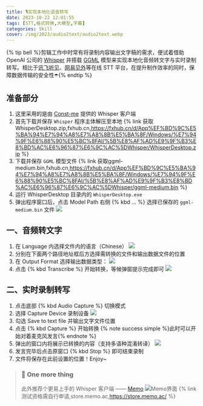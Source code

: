 ```yaml
---
title: 🎙️实现本地化语音转写
date: 2023-10-22 12:01:55
tags: [STT,格式转换,大模型,字幕]
categories: Skill
cover: /img/2023/audio2text/audio2text.webp
---
```

{% tip bell %}剪辑工作中时常有将录制内容输出文字稿的需求，便试着借助 OpenAI 公司的 [Whisper](https://github.com/openai/whisper) 并搭载 [GGML](https://huggingface.co/ggerganov/whisper.cpp) 模型来实现本地化音频转文字与实时录制转写。相比于[讯飞听见](https://www.iflyrec.com/zhuanwenzi.html)、[网易见外](https://sight.youdao.com/)等在线 STT 平台，在提升制作效率的同时，保障数据传输的安全性☂️{% endtip %}

## 准备部分
1. 这里采用的是由 [Const-me](https://github.com/Const-me/Whisper) 提供的 Whisper 客户端
2. 首先下载并保存 `Whisper` 程序主体解压至本地
   {% link 获取WhisperDesktop.zip,fxhub.cn,https://fxhub.cn/d/App%EF%BD%9C%E5%BA%94%E7%94%A8%E7%A8%8B%E5%BA%8F/Windows/%E7%94%9F%E6%88%90%E5%BC%8FAI/%5B%E8%AF%AD%E9%9F%B3%E8%BD%AC%E6%96%87%E6%9C%AC%5DWhisper/WhisperDesktop.zip %}
3. 下载并保存 `GGML` 模型文件
   {% link 获取ggml-medium.bin,fxhub.cn,https://fxhub.cn/d/App%EF%BD%9C%E5%BA%94%E7%94%A8%E7%A8%8B%E5%BA%8F/Windows/%E7%94%9F%E6%88%90%E5%BC%8FAI/%5B%E8%AF%AD%E9%9F%B3%E8%BD%AC%E6%96%87%E6%9C%AC%5DWhisper/ggml-medium.bin %}
4. 运行 WhisperDesktop 目录内的 `WhisperDesktop.exe`
5. 弹出程序窗口后，点击 Model Path 右侧 {% kbd … %} 选择已保存的 `ggml-medium.bin` 文件
   ![](/img/2023/audio2text/step-1.png)
## 一、音频转文字
1. 在 Language 内选择文件内的语言（Chinese）
   ![](/img/2023/audio2text/step-2.png)
2. 分别在下面两个路径地址框后方选择需转换的文件和输出数据文件的位置
3. 在 Output Format 选择输出数据类型：
   ![](/img/2023/audio2text/step-3.png)
4. 点击 {% kbd Transcribe %} 开始转换，等候弹窗提示完成即可
   ![](/img/2023/audio2text/step-4.png)

## 二、实时录制转写
1. 点击底部 {% kbd Audio&nbsp;Capture %} 切换模式
2. 选择 Capture Device 录制设备
   ![](/img/2023/audio2text/step-5.png)
3. 勾选 Save to text file 并输出文字文件位置
4. 点击 {% kbd Capture %} 开始转换
   {% note success simple %}此时可以开始对着麦克风发言{% endnote %}
5. 弹出的窗口内将展示已转换的内容（支持多语种混淆转译）
   ![](/img/2023/audio2text/step-6.png)
6. 发言完毕后点击原窗口 {% kbd Stop %} 即可结束录制
7. 文件将保存在此前设置的位置！Enjoy~

> ### 🌟 One more thing
> 此外推荐个更易上手的 Whisper 客户端 —— [Memo](https://memo.ac/zh/)
> ![Memo界面](https://vip2.loli.io/2023/10/04/XfLIBzcvK65CxEJ.png)
> {% link 测试资格需自行申请,store.memo.ac,https://store.memo.ac/ %}